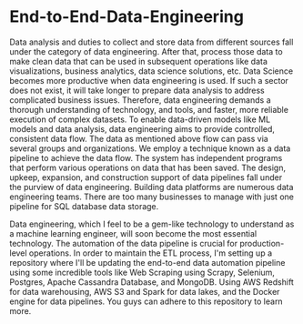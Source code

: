 # End-to-End-Data-Engineering

Data analysis and duties to collect and store data from different sources fall under the category of data engineering. After that, process those data to make clean data that can be used in subsequent operations like data visualizations, business analytics, data science solutions, etc. Data Science becomes more productive when data engineering is used. If such a sector does not exist, it will take longer to prepare data analysis to address complicated business issues. Therefore, data engineering demands a thorough understanding of technology, and tools, and faster, more reliable execution of complex datasets. To enable data-driven models like ML models and data analysis, data engineering aims to provide controlled, consistent data flow. The data as mentioned above flow can pass via several groups and organizations. We employ a technique known as a data pipeline to achieve the data flow. The system has independent programs that perform various operations on data that has been saved. The design, upkeep, expansion, and construction support of data pipelines fall under the purview of data engineering. Building data platforms are numerous data engineering teams. There are too many businesses to manage with just one pipeline for SQL database data storage.

Data engineering, which I feel to be a gem-like technology to understand as a machine learning engineer, will soon become the most essential technology. The automation of the data pipeline is crucial for production-level operations. In order to maintain the ETL process, I'm setting up a repository where I'll be updating the end-to-end data automation pipeline using some incredible tools like Web Scraping using Scrapy, Selenium, Postgres, Apache Cassandra Database, and MongoDB. Using AWS Redshift for data warehousing, AWS S3 and Spark for data lakes, and the Docker engine for data pipelines. You guys can adhere to this repository to learn more.
